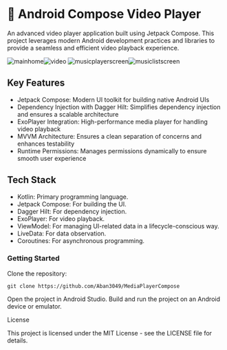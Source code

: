 # 🎥 Android Compose Video Player

An advanced video player application built using Jetpack Compose. This project leverages modern Android development practices and libraries to provide a seamless and efficient video playback experience.

![mainhome](https://github.com/user-attachments/assets/5ef850c7-2221-493d-8057-6474b59d74a9)![video](https://github.com/user-attachments/assets/35649884-2316-4970-8c21-b3b7e79f394d)
![musicplayerscreen](https://github.com/user-attachments/assets/94f918fe-2d6a-478a-9173-4257c92d4e2f)![musiclistscreen](https://github.com/user-attachments/assets/2a445f73-8ccb-4f58-8552-fd3234fa8731)







## Key Features

* Jetpack Compose: Modern UI toolkit for building native Android UIs
* Dependency Injection with Dagger Hilt: Simplifies dependency injection and ensures a scalable architecture
* ExoPlayer Integration: High-performance media player for handling video playback
* MVVM Architecture: Ensures a clean separation of concerns and enhances testability
* Runtime Permissions: Manages permissions dynamically to ensure smooth user experience

## Tech Stack

* Kotlin: Primary programming language.
* Jetpack Compose: For building the UI.
* Dagger Hilt: For dependency injection.
* ExoPlayer: For video playback.
* ViewModel: For managing UI-related data in a lifecycle-conscious way.
* LiveData: For data observation.
* Coroutines: For asynchronous programming.

### Getting Started

Clone the repository:

    git clone https://github.com/Aban3049/MediaPlayerCompose

 Open the project in Android Studio.
 Build and run the project on an Android device or emulator.

License

This project is licensed under the MIT License - see the LICENSE file for details.
